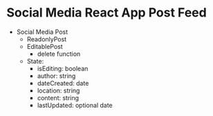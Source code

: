 # Social Media React App Post Feed

- Social Media Post
    - ReadonlyPost
    - EditablePost
        - delete function
    - State:
		- isEditing: boolean 
		- author: string 
		- dateCreated: date
		- location: string 
		- content: string 
		- lastUpdated: optional date 
